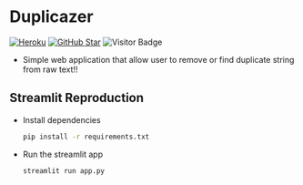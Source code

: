# Duplicazer


[![Heroku](https://pyheroku-badge.herokuapp.com/?app=duplicazer)](https://duplicazer.herokuapp.com/)
[![GitHub Star](https://img.shields.io/github/stars/Kawaeee/duplicazer)](https://github.com/Kawaeee/duplicazer)
![Visitor Badge](https://visitor-badge.glitch.me/badge?page_id=Kawaeee.duplicazer.visitor-badge)


- Simple web application that allow user to remove or find duplicate string from raw text!!

## Streamlit Reproduction

 - Install dependencies 
   
    ```Bash
    pip install -r requirements.txt
    ```
    
 - Run the streamlit app
 
    ```Bash
    streamlit run app.py
    ```
